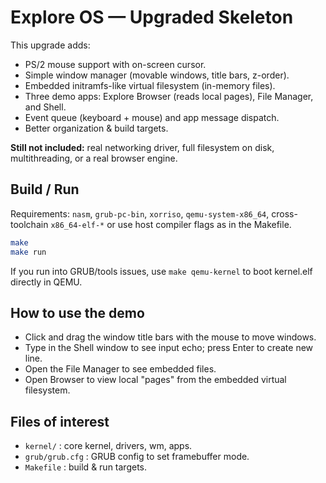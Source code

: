 # Explore OS — Upgraded Skeleton

This upgrade adds:
- PS/2 mouse support with on-screen cursor.
- Simple window manager (movable windows, title bars, z-order).
- Embedded initramfs-like virtual filesystem (in-memory files).
- Three demo apps: Explore Browser (reads local pages), File Manager, and Shell.
- Event queue (keyboard + mouse) and app message dispatch.
- Better organization & build targets.

**Still not included:** real networking driver, full filesystem on disk, multithreading, or a real browser engine.

## Build / Run
Requirements: `nasm`, `grub-pc-bin`, `xorriso`, `qemu-system-x86_64`, cross-toolchain `x86_64-elf-*` or use host compiler flags as in the Makefile.

```bash
make
make run
```

If you run into GRUB/tools issues, use `make qemu-kernel` to boot kernel.elf directly in QEMU.

## How to use the demo
- Click and drag the window title bars with the mouse to move windows.
- Type in the Shell window to see input echo; press Enter to create new line.
- Open the File Manager to see embedded files.
- Open Browser to view local "pages" from the embedded virtual filesystem.

## Files of interest
- `kernel/` : core kernel, drivers, wm, apps.
- `grub/grub.cfg` : GRUB config to set framebuffer mode.
- `Makefile` : build & run targets.

